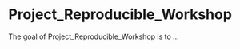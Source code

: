 
# Project_Reproducible_Workshop

<!-- badges: start -->
<!-- badges: end -->

The goal of Project_Reproducible_Workshop is to ...


